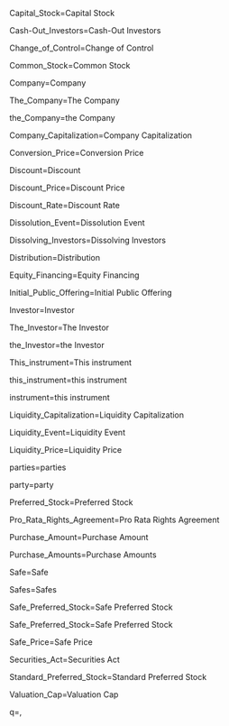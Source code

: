 Capital_Stock=<span class="definedterm">Capital Stock</span>

Cash-Out_Investors=<span class="definedterm">Cash-Out Investors</span>

Change_of_Control=<span class="definedterm">Change of Control</span>

Common_Stock=<span class="definedterm">Common Stock</span>

Company=<span class="definedterm">Company</span>

The_Company=The <span class="definedterm">Company</span>

the_Company=the <span class="definedterm">Company</span>

Company_Capitalization=<span class="definedterm">Company Capitalization</span>

Conversion_Price=<span class="definedterm">Conversion Price</span>

Discount=<span class="definedterm">Discount</span>

Discount_Price=<span class="definedterm">Discount Price</span>

Discount_Rate=<span class="definedterm">Discount Rate</span>

Dissolution_Event=<span class="definedterm">Dissolution Event</span>

Dissolving_Investors=<span class="definedterm">Dissolving Investors</span>

Distribution=<span class="definedterm">Distribution</span>

Equity_Financing=<span class="definedterm">Equity Financing</span>

Initial_Public_Offering=<span class="definedterm">Initial Public Offering</span>

Investor=<span class="definedterm">Investor</span>

The_Investor=The <span class="definedterm">Investor</span>

the_Investor=the <span class="definedterm">Investor</span>

This_instrument=This <span class="definedterm">instrument</span>

this_instrument=this <span class="definedterm">instrument</span>

instrument=this <span class="definedterm">instrument</span>

Liquidity_Capitalization=<span class="definedterm">Liquidity Capitalization</span>

Liquidity_Event=<span class="definedterm">Liquidity Event</span>

Liquidity_Price=<span class="definedterm">Liquidity Price</span>

parties=<span class="definedterm">parties</span>

party=<span class="definedterm">party</span>

Preferred_Stock=<span class="definedterm">Preferred Stock</span>

Pro_Rata_Rights_Agreement=<span class="definedterm">Pro Rata Rights Agreement</span>

Purchase_Amount=<span class="definedterm">Purchase Amount</span>

Purchase_Amounts=<span class="definedterm">Purchase Amounts</span>

Safe=<span class="definedterm">Safe</span>

Safes=<span class="definedterm">Safes</span>

Safe_Preferred_Stock=<span class="definedterm">Safe Preferred Stock</span>

Safe_Preferred_Stock=<span class="definedterm">Safe Preferred Stock</span>

Safe_Price=<span class="definedterm">Safe Price</span>

Securities_Act=<span class="definedterm">Securities Act</span>

Standard_Preferred_Stock=<span class="definedterm">Standard Preferred Stock</span>

Valuation_Cap=<span class="definedterm">Valuation Cap</span>

q=,